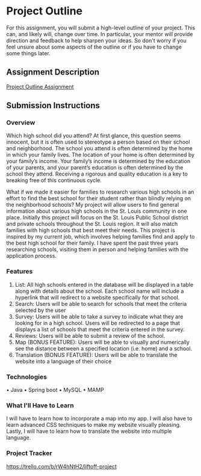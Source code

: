 # Project Outline
For this assignment, you will submit a high-level outline of your project. This can, and likely will, change over time. In particular, your mentor will provide direction and feedback to help sharpen your ideas. So don't worry if you feel unsure about some aspects of the outline or if you have to change some things later.

## Assignment Description
[Project Outline Assignment](https://education.launchcode.org/liftoff/modules/assignments/project-outline)

## Submission Instructions

### Overview
Which high school did you attend? At first glance, this question seems innocent, but it is often used to stereotype a person based on their school and neighborhood. The school you attend is often determined by the home in which your family lives. The location of your home is often determined by your family’s income. Your family’s income is determined by the education of your parents, and your parent’s education is often determined by the school they attend. Receiving a rigorous and quality education is a key to breaking free of this continuous cycle. 

What if we made it easier for families to research various high schools in an effort to find the best school for their student rather than blindly relying on the neighborhood schools? My project will allow users to find general information about various high schools in the St. Louis community in one place. Initially this project will focus on the St. Louis Public School district and private schools throughout the St. Louis region. It will also match families with high schools that best meet their needs. This project is inspired by my current job, which involves helping families find and apply to the best high school for their family. I have spent the past three years researching schools, visiting them in person and helping families with the application process. 
### Features
1.	List: All high schools entered in the database will be displayed in a table along with details about the school. Each school name will include a hyperlink that will redirect to a website specifically for that school.
2.	Search: Users will be able to search for schools that meet the criteria selected by the user
3.	Survey: Users will be able to take a survey to indicate what they are looking for in a high school. Users will be redirected to a page that displays a list of schools that meet the criteria entered in the survey.
4.	Reviews: Users will be able to submit a review of the school.
5.	Map (BONUS FEATURE): Users will be able to visually and numerically see the distance between a specified location (i.e. home) and a school.
6.	Translation (BONUS FEATURE): Users will be able to translate the website into a language of their choice
### Technologies
•	Java
•	Spring boot
•	MySQL
•	MAMP
### What I'll Have to Learn
I will have to learn how to incorporate a map into my app. I will also have to learn advanced CSS techniques to make my website visually pleasing. Lastly, I will have to learn how to translate the website into multiple language. 
### Project Tracker
https://trello.com/b/rW4hNtH2/liftoff-project 	